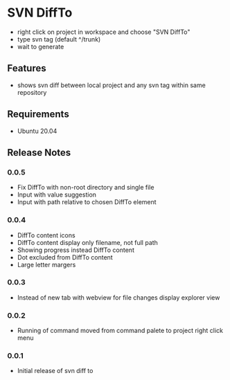 # SVN DiffTo 

* right click on project in workspace and choose "SVN DiffTo"
* type svn tag (default ^/trunk)
* wait to generate

## Features

* shows svn diff between local project and any svn tag within same repository

## Requirements

* Ubuntu 20.04

## Release Notes

### 0.0.5

* Fix DiffTo with non-root directory and single file
* Input with value suggestion
* Input with path relative to chosen DiffTo element

### 0.0.4

* DiffTo content icons
* DiffTo content display only filename, not full path
* Showing progress instead DiffTo content
* Dot excluded from DiffTo content
* Large letter margers

### 0.0.3

* Instead of new tab with webview for file changes display explorer view

### 0.0.2

* Running of command moved from command palete to project right click menu

### 0.0.1

* Initial release of svn diff to
